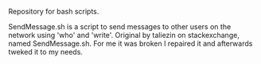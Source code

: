 Repository for bash scripts.

SendMessage.sh is a script to send messages to other users on the network using
'who' and 'write'. 
Original by taliezin on stackexchange, named SendMessage.sh. For me it was
broken I repaired it and afterwards tweked it to my needs.
